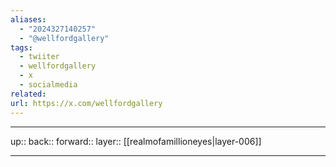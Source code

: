 ```yaml
---
aliases:
  - "2024327140257"
  - "@wellfordgallery"
tags:
  - twiiter
  - wellfordgallery
  - x
  - socialmedia
related: 
url: https://x.com/wellfordgallery
---
```




***

up:: 
back:: 
forward:: 
layer:: [[realmofamillioneyes|layer-006]]

***
